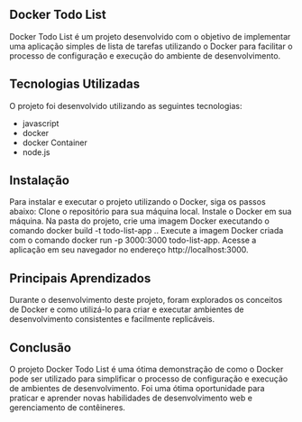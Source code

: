 ## Docker Todo List
Docker Todo List é um projeto desenvolvido com o objetivo de implementar uma aplicação simples de lista de tarefas utilizando o Docker para facilitar o processo de configuração e execução do ambiente de desenvolvimento.

## Tecnologias Utilizadas
O projeto foi desenvolvido utilizando as seguintes tecnologias:
- javascript
- docker
- docker Container
- node.js

## Instalação
Para instalar e executar o projeto utilizando o Docker, siga os passos abaixo:
Clone o repositório para sua máquina local.
Instale o Docker em sua máquina.
Na pasta do projeto, crie uma imagem Docker executando o comando docker build -t todo-list-app ..
Execute a imagem Docker criada com o comando docker run -p 3000:3000 todo-list-app.
Acesse a aplicação em seu navegador no endereço http://localhost:3000.


## Principais Aprendizados
Durante o desenvolvimento deste projeto, foram explorados os conceitos de Docker e como utilizá-lo para criar e executar ambientes de desenvolvimento consistentes e facilmente replicáveis.

## Conclusão
O projeto Docker Todo List é uma ótima demonstração de como o Docker pode ser utilizado para simplificar o processo de configuração e execução de ambientes de desenvolvimento. Foi uma ótima oportunidade para praticar e aprender novas habilidades de desenvolvimento web e gerenciamento de contêineres.
